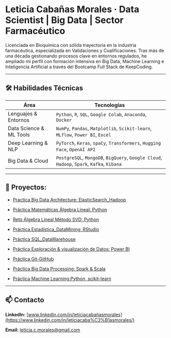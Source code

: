 # Leticia Cabañas Morales · Data Scientist | Big Data | Sector Farmacéutico

Licenciada en Bioquímica con sólida trayectoria en la industria farmacéutica, especializada en Validaciones y Cualificaciones. Tras más de una década gestionando procesos clave en entornos regulados, he ampliado mi perfil con formación intensiva en Big Data, Machine Learning e Inteligencia Artificial a través del Bootcamp Full Stack de KeepCoding.

---

## 🛠️ Habilidades Técnicas


| **Área**                  | **Tecnologías**                                                                                     |
|--------------------------|------------------------------------------------------------------------------------------------------|
| Lenguajes & Entornos    | `Python`, `R`, `SQL`, `Google Colab`, `Anaconda`, `Docker`                                          |
| Data Science & ML Tools | `NumPy`, `Pandas`, `Matplotlib`, `Scikit-learn`, `MLflow`, `Power BI`, `Excel`                           |
| Deep Learning & NLP     | `PyTorch`, `Keras`, `spaCy`, `Transformers`, `Hugging Face`, `OpenAI API`                          |
| Big Data & Cloud        | `PostgreSQL`, `MongoDB`, `BigQuery`, `Google Cloud`, `Hadoop`, `Spark`, `Kafka`, `Kibana`          |
          

---

## 📂  Proyectos:

* [Practica Big Data Architecture: ElasticSearch_Hadoop](https://github.com/Leticia2512/Practica-BigData_Architecture)

* [Práctica Matemáticas Álgebra Lineal: Python](https://github.com/Leticia2512/Practica-Matematicas_Algebra_Lineal)

* [Reto Álgebra Lineal Método SVD: Python](https://github.com/Leticia2512/Reto-Matematicas_Algebra-Lineal-SVD-imagenes)

* [Práctica Estadística_DataMining: RStudio](https://github.com/Leticia2512/Practica-Matematicas_Estadistica_DataMining)

* [Práctica SQL_DataWarehouse](https://github.com/Leticia2512/Practica-SQL-ETL-DataWarehouse)

* [Práctica Exploración & visualización de Datos: Power BI](https://github.com/Leticia2512/Practica-Exploracion-Visualizacion-de-Datos)

* [Práctica Git-GitHub](https://github.com/Leticia2512/Practica-Git-GitHub)

* [Práctica Big Data Processing: Spark & Scala](https://github.com/Leticia2512/Practica-Big-Data-Processing)
  
* [Práctica Machine Learning:Python, scikit-learn](https://github.com/Leticia2512/Practica-Machine_Learning)
  
 

___

## 📫 Contacto
**LinkedIn:** [www.linkedin.com/in/leticiacabañasmorales](https://www.linkedin.com/in/leticiacaba%C3%B1asmorales/)

**Email:** [leticia.c.morales@gmail.com](mailto:leticia.c.morales@gmail.com)

